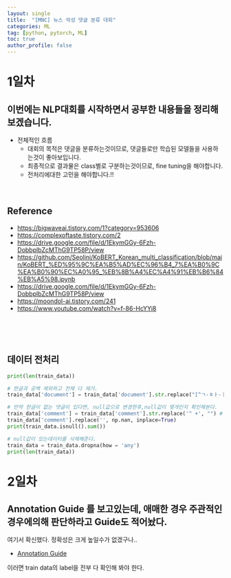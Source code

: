 ```yaml
---
layout: single
title:  "[MNC] 뉴스 악성 댓글 분류 대회"
categories: ML
tag: [python, pytorch, ML]
toc: true
author_profile: false
---
```







# 1일차


## 이번에는 NLP대회를 시작하면서 공부한 내용들을 정리해보겠습니다.

- 전체적인 흐름 
  - 대회의 목적은 댓글을 분류하는것이므로, 댓글들로만 학습된 모델들을 사용하는것이 좋아보입니다.
  - 최종적으로 결과물은 class별로 구분하는것이므로, fine tuning을 해야합니다.
  - 전처리에대한 고민을 해야합니다.!!
<br/><br/><br/>

## Reference
<ul>
<li><a href="https://bigwaveai.tistory.com/1?category=953606" target="_blank">https://bigwaveai.tistory.com/1?category=953606</a></li>
<li><a href="https://complexoftaste.tistory.com/2" target="_blank">https://complexoftaste.tistory.com/2</a></li>
<li><a href="https://drive.google.com/file/d/1EkymGGy-6Fzh-DobbplbZcMThG9TP58P/view" target="_blank">https://drive.google.com/file/d/1EkymGGy-6Fzh-DobbplbZcMThG9TP58P/view</a></li>
<li><a href="https://github.com/Seolini/KoBERT_Korean_multi_classification/blob/main/KoBERT_%ED%95%9C%EA%B5%AD%EC%96%B4_7%EA%B0%9C%EA%B0%90%EC%A0%95_%EB%8B%A4%EC%A4%91%EB%B6%84%EB%A5%98.ipynb" target="_blank">https://github.com/Seolini/KoBERT_Korean_multi_classification/blob/main/KoBERT_%ED%95%9C%EA%B5%AD%EC%96%B4_7%EA%B0%9C%EA%B0%90%EC%A0%95_%EB%8B%A4%EC%A4%91%EB%B6%84%EB%A5%98.ipynb</a></li>
<li><a href="https://drive.google.com/file/d/1EkymGGy-6Fzh-DobbplbZcMThG9TP58P/view" target="_blank">https://drive.google.com/file/d/1EkymGGy-6Fzh-DobbplbZcMThG9TP58P/view</a></li>
<li><a href="https://moondol-ai.tistory.com/241" target="_blank">https://moondol-ai.tistory.com/241</a></li>
<li><a href="https://www.youtube.com/watch?v=f-86-HcYYi8" target="_blank">https://www.youtube.com/watch?v=f-86-HcYYi8</a></li>






</ul>
<br/><br/><br/>


## 데이터 전처리
```python
print(len(train_data))

# 한글과 공백 제외하고 전체 다 제거.
train_data['document'] = train_data['document'].str.replace("[^ㄱ-ㅎㅏ-ㅣ가-힣 ]","")

# 만약 한글이 없는 댓글이 있다면, null값으로 변경한후,null값이 몇개인지 확인해본다.
train_data['comment'] = train_data['comment'].str.replace('^ +', "") # white space 데이터를 empty value로 변경
train_data['comment'].replace('', np.nan, inplace=True)
print(train_data.isnull().sum())

# null값이 있는데이터를 삭제해준다.
train_data = train_data.dropna(how = 'any')
print(len(train_data))

```


# 2일차

## Annotation Guide 를 보고있는데, 애매한 경우 주관적인 경우에의해 판단하라고 Guide도 적어놨다.
여기서 확신했다. 정확성은 크게 높일수가 없겠구나..

- <a href="https://www.notion.so/c1ecb7cc52d446cc93d928d172ef8442" target="_blank">Annotation Guide</a>

이러면 train data의 label을 전부 다 확인해 봐야 한다.